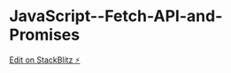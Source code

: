 # JavaScript--Fetch-API-and-Promises

[Edit on StackBlitz ⚡️](https://stackblitz.com/edit/js-htbaje)